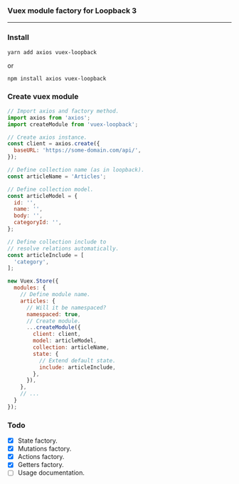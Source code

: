 ### Vuex module factory for Loopback 3
___

### Install
```
yarn add axios vuex-loopback
```
or
```
npm install axios vuex-loopback
```

### Create vuex module
```javascript
// Import axios and factory method.
import axios from 'axios';
import createModule from 'vuex-loopback';

// Create axios instance.
const client = axios.create({
  baseURL: 'https://some-domain.com/api/',
});

// Define collection name (as in loopback).
const articleName = 'Articles';

// Define collection model.
const articleModel = {
  id: '',
  name: '',
  body: '',
  categoryId: '',
};

// Define collection include to
// resolve relations automatically.
const articleInclude = [
  'category',
];

new Vuex.Store({
  modules: {
    // Define module name.
    articles: {
      // Will it be namespaced?
      namespaced: true,
      // Create module.
      ...createModule({
        client: client,
        model: articleModel,
        collection: articleName,
        state: {
          // Extend default state.
          include: articleInclude,
        },
      }),
    },
    // ...
  }
});
```

### Todo

* [x] State factory.
* [x] Mutations factory.
* [x] Actions factory.
* [x] Getters factory.
* [ ] Usage documentation.

